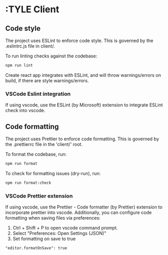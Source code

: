 # :TYLE Client

## Code style

The project uses ESLint to enforce code style. This is governed by the .eslintrc.js file in client/.

To run linting checks against the codebase:

```bash
npm run lint
```

Create react app integrates with ESLint, and will throw warnings/errors on build, if there are style warnings/errors.

### VSCode Eslint integration

If using vscode, use the ESLint (by Microsoft) extension to integrate ESLint check into vscode.

## Code formatting

The project uses Prettier to enforce code formatting. This is governed by the .prettierrc file in the 'client/' root.

To format the codebase, run:

```bash
npm run format
```

To check for formatting issues (dry-run), run:

```bash
npm run format:check
```

### VSCode Prettier extension

If using vscode, use the Prettier - Code formatter (by Prettier) extension to incorporate prettier into vscode. Additionally, you can configure code formatting when saving files via preferences:

1.  Ctrl + Shift + P to open vscode command prompt.
2.  Select "Preferences: Open Settings (JSON)"
3.  Set formatting on save to true
```txt
"editor.formatOnSave": true
```

